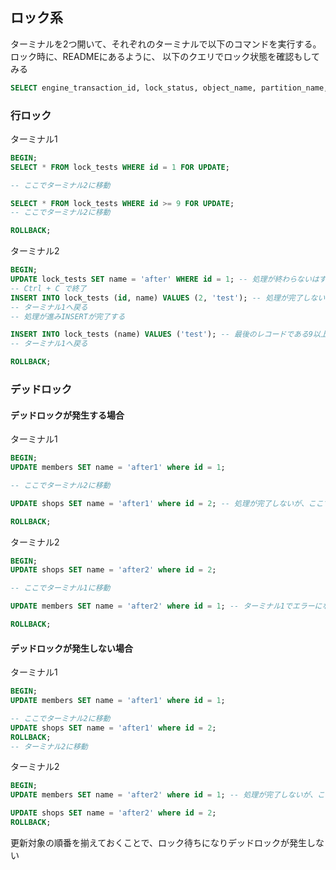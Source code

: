 ## ロック系

ターミナルを2つ開いて、それぞれのターミナルで以下のコマンドを実行する。
ロック時に、READMEにあるように、 以下のクエリでロック状態を確認もしてみる

```sql
SELECT engine_transaction_id, lock_status, object_name, partition_name, index_name, lock_mode, lock_type, lock_data FROM performance_schema.data_locks;
```

### 行ロック

ターミナル1

```sql
BEGIN;
SELECT * FROM lock_tests WHERE id = 1 FOR UPDATE;

-- ここでターミナル2に移動

SELECT * FROM lock_tests WHERE id >= 9 FOR UPDATE;
-- ここでターミナル2に移動

ROLLBACK;
```

ターミナル2

```sql
BEGIN;
UPDATE lock_tests SET name = 'after' WHERE id = 1; -- 処理が終わらないはず
-- Ctrl + C で終了
INSERT INTO lock_tests (id, name) VALUES (2, 'test'); -- 処理が完了しないはず
-- ターミナル1へ戻る
-- 処理が進みINSERTが完了する

INSERT INTO lock_tests (name) VALUES ('test'); -- 最後のレコードである9以上のため、末尾に追加ができず処理が完了しないはず
-- ターミナル1へ戻る

ROLLBACK;
```

### デッドロック

#### デッドロックが発生する場合

ターミナル1

```sql
BEGIN;
UPDATE members SET name = 'after1' where id = 1;

-- ここでターミナル2に移動

UPDATE shops SET name = 'after1' where id = 2; -- 処理が完了しないが、ここでターミナル2に移動

ROLLBACK;
```

ターミナル2

```sql
BEGIN;
UPDATE shops SET name = 'after2' where id = 2; 

-- ここでターミナル1に移動

UPDATE members SET name = 'after2' where id = 1; -- ターミナル1でエラーになるはず

ROLLBACK;
```

#### デッドロックが発生しない場合

ターミナル1

```sql
BEGIN;
UPDATE members SET name = 'after1' where id = 1;

-- ここでターミナル2に移動
UPDATE shops SET name = 'after1' where id = 2;
ROLLBACK;
-- ターミナル2に移動
```


ターミナル2

```sql
BEGIN;
UPDATE members SET name = 'after2' where id = 1; -- 処理が完了しないが、ここでターミナル1に移動

UPDATE shops SET name = 'after2' where id = 2; 
ROLLBACK;
```

更新対象の順番を揃えておくことで、ロック待ちになりデッドロックが発生しない